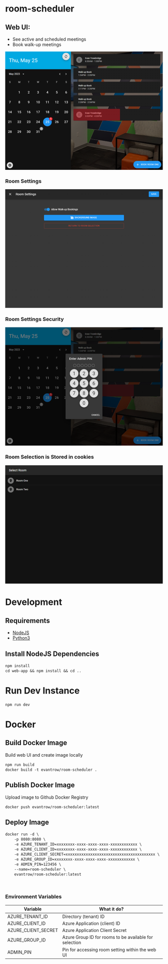 # room-scheduler

## Web UI:

-   See active and scheduled meetings
-   Book walk-up meetings

![Room Schedule](./docs/room-schedule.png)

### Room Settings

![Room Settings](./docs/room-settings.png)

### Room Settings Security

![Room Settings](./docs/settings-pin.png)

### Room Selection is Stored in cookies

![Room Selection](./docs/room-select.png)

# Development

## Requirements

-   [NodeJS](https://nodejs.org/en/download/)
-   [Python3](https://www.python.org/downloads/)

## Install NodeJS Dependencies

```shell
npm install
cd web-app && npm install && cd ..
```

# Run Dev Instance

```shell
npm run dev
```

# Docker

## Build Docker Image

Build web UI and create image locally

```shell
npm run build
docker build -t evantrow/room-scheduler .
```

## Publish Docker Image

Upload image to Github Docker Registry

```shell
docker push evantrow/room-scheduler:latest
```

## Deploy Image

```shell
docker run -d \
    -p 8080:8080 \
    -e AZURE_TENANT_ID=xxxxxxxx-xxxx-xxxx-xxxx-xxxxxxxxxxxx \
    -e AZURE_CLIENT_ID=xxxxxxxx-xxxx-xxxx-xxxx-xxxxxxxxxxxx \
    -e AZURE_CLIENT_SECRET=xxxxxxxxxxxxxxxxxxxxxxxxxxxxxxxxxxxxxxxx \
    -e AZURE_GROUP_ID=xxxxxxxx-xxxx-xxxx-xxxx-xxxxxxxxxxxx \
    -e ADMIN_PIN=123456 \
    --name=room-scheduler \
    evantrow/room-scheduler:latest
```

<br/>

### Environment Variables

| Variable            | What it do?                                            |
| ------------------- | ------------------------------------------------------ |
| AZURE_TENANT_ID     | Directory (tenant) ID                                  |
| AZURE_CLIENT_ID     | Azure Application (client) ID                          |
| AZURE_CLIENT_SECRET | Azure Application Client Secret                        |
| AZURE_GROUP_ID      | Azure Group ID for rooms to be available for selection |
| ADMIN_PIN           | Pin for accessing room setting within the web UI       |
